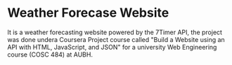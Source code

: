 # Weather Forecase Website

It is a weather forecasting website powered by the 7Timer API, the project was done undera Coursera Project course called "Build a Website using an API with HTML, JavaScript, and JSON" for a university Web Engineering course (COSC 484) at AUBH.
